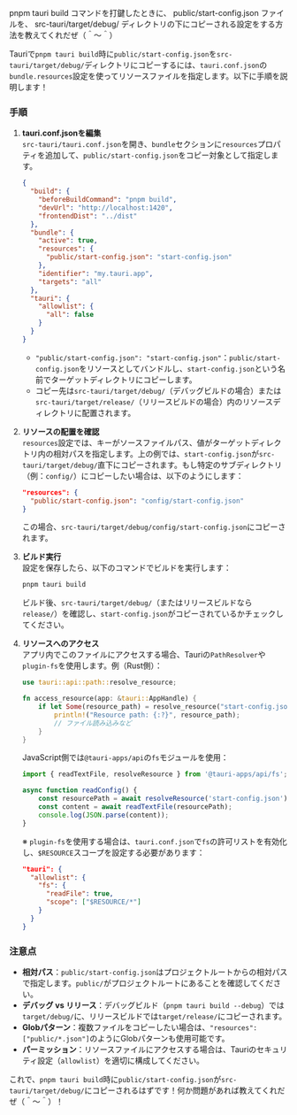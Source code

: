 pnpm tauri build コマンドを打鍵したときに、 public/start-config.json ファイルを、 src-tauri/target/debug/ ディレクトリの下にコピーされる設定をする方法を教えてくれだぜ（＾～＾） 


Tauriで`pnpm tauri build`時に`public/start-config.json`を`src-tauri/target/debug/`ディレクトリにコピーするには、`tauri.conf.json`の`bundle.resources`設定を使ってリソースファイルを指定します。以下に手順を説明します！

### 手順
1. **tauri.conf.jsonを編集**  
   `src-tauri/tauri.conf.json`を開き、`bundle`セクションに`resources`プロパティを追加して、`public/start-config.json`をコピー対象として指定します。

   ```json
   {
     "build": {
       "beforeBuildCommand": "pnpm build",
       "devUrl": "http://localhost:1420",
       "frontendDist": "../dist"
     },
     "bundle": {
       "active": true,
       "resources": {
         "public/start-config.json": "start-config.json"
       },
       "identifier": "my.tauri.app",
       "targets": "all"
     },
     "tauri": {
       "allowlist": {
         "all": false
       }
     }
   }
   ```

   - `"public/start-config.json": "start-config.json"`：`public/start-config.json`をリソースとしてバンドルし、`start-config.json`という名前でターゲットディレクトリにコピーします。
   - コピー先は`src-tauri/target/debug/`（デバッグビルドの場合）または`src-tauri/target/release/`（リリースビルドの場合）内のリソースディレクトリに配置されます。

2. **リソースの配置を確認**  
   `resources`設定では、キーがソースファイルパス、値がターゲットディレクトリ内の相対パスを指定します。上の例では、`start-config.json`が`src-tauri/target/debug/`直下にコピーされます。もし特定のサブディレクトリ（例：`config/`）にコピーしたい場合は、以下のようにします：

   ```json
   "resources": {
     "public/start-config.json": "config/start-config.json"
   }
   ```

   この場合、`src-tauri/target/debug/config/start-config.json`にコピーされます。

3. **ビルド実行**  
   設定を保存したら、以下のコマンドでビルドを実行します：

   ```bash
   pnpm tauri build
   ```

   ビルド後、`src-tauri/target/debug/`（またはリリースビルドなら`release/`）を確認し、`start-config.json`がコピーされているかチェックしてください。

4. **リソースへのアクセス**  
   アプリ内でこのファイルにアクセスする場合、Tauriの`PathResolver`や`plugin-fs`を使用します。例（Rust側）：

   ```rust
   use tauri::api::path::resolve_resource;

   fn access_resource(app: &tauri::AppHandle) {
       if let Some(resource_path) = resolve_resource("start-config.json", app) {
           println!("Resource path: {:?}", resource_path);
           // ファイル読み込みなど
       }
   }
   ```

   JavaScript側では`@tauri-apps/api`の`fs`モジュールを使用：

   ```javascript
   import { readTextFile, resolveResource } from '@tauri-apps/api/fs';

   async function readConfig() {
       const resourcePath = await resolveResource('start-config.json');
       const content = await readTextFile(resourcePath);
       console.log(JSON.parse(content));
   }
   ```

   ※ `plugin-fs`を使用する場合は、`tauri.conf.json`で`fs`の許可リストを有効化し、`$RESOURCE`スコープを設定する必要があります：

   ```json
   "tauri": {
     "allowlist": {
       "fs": {
         "readFile": true,
         "scope": ["$RESOURCE/*"]
       }
     }
   }
   ```

### 注意点
- **相対パス**：`public/start-config.json`はプロジェクトルートからの相対パスで指定します。`public/`がプロジェクトルートにあることを確認してください。
- **デバッグ vs リリース**：デバッグビルド（`pnpm tauri build --debug`）では`target/debug/`に、リリースビルドでは`target/release/`にコピーされます。
- **Globパターン**：複数ファイルをコピーしたい場合は、`"resources": ["public/*.json"]`のようにGlobパターンも使用可能です。[](https://v2.tauri.app/develop/resources/)
- **パーミッション**：リソースファイルにアクセスする場合は、Tauriのセキュリティ設定（`allowlist`）を適切に構成してください。

これで、`pnpm tauri build`時に`public/start-config.json`が`src-tauri/target/debug/`にコピーされるはずです！何か問題があれば教えてくれだぜ（＾～＾）！[](https://v2.tauri.app/develop/resources/)
